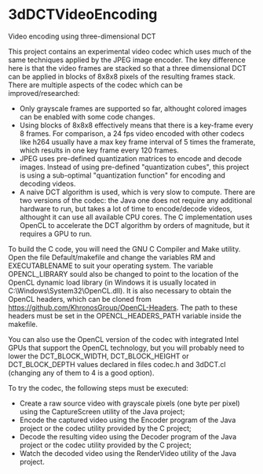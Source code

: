 # 3dDCTVideoEncoding
Video encoding using three-dimensional DCT

This project contains an experimental video codec which uses much of the same techniques applied by the JPEG image encoder.
The key difference here is that the video frames are stacked so that a three dimensional DCT can be applied in blocks of 8x8x8 pixels
of the resulting frames stack.
There are multiple aspects of the codec which can be improved/researched:

- Only grayscale frames are supported so far, althought colored images can be enabled with some code changes.
- Using blocks of 8x8x8 effectively means that there is a key-frame every 8 frames. For comparison, a 24 fps video encoded with other
codecs like h264 usually have a max key frame interval of 5 times the framerate, which results in one key frame every 120 frames.
- JPEG uses pre-defined quantization matrices to encode and decode images. Instead of using pre-defined "quantization cubes", this project
is using a sub-optimal "quantization function" for encoding and decoding videos.
- A naive DCT algorithm is used, which is very slow to compute. There are two versions of the codec: the Java one does not
require any additional hardware to run, but takes a lot of time to encode/decode videos, althought it can use all available CPU cores. The
C implementation uses OpenCL to accelerate the DCT algorithm by orders of magnitude, but it requires a GPU to run.

To build the C code, you will need the GNU C Compiler and Make utility. Open the file Default/makefile and change the variables RM and EXECUTABLENAME to suit your operating system. The variable OPENCL_LIBRARY sould also be changed to point to the location of the OpenCL dynamic load library (in Windows it is usually located in C:\Windows\System32\OpenCL.dll). It is also necessary to obtain the OpenCL headers, which can be cloned from https://github.com/KhronosGroup/OpenCL-Headers. The path to these headers must be set in the OPENCL_HEADERS_PATH variable inside the makefile.

You can also use the OpenCL version of the codec with integrated Intel GPUs that support the OpenCL technology, but you will probably need to lower the DCT_BLOCK_WIDTH, DCT_BLOCK_HEIGHT or DCT_BLOCK_DEPTH values declared in files codec.h and 3dDCT.cl (changing any of them to 4 is a good option).

To try the codec, the following steps must be executed:

- Create a raw source video with grayscale pixels (one byte per pixel) using the CaptureScreen utility of the Java project;
- Encode the captured video using the Encoder program of the Java project or the codec utility provided by the C project;
- Decode the resulting video using the Decoder program of the Java project or the codec utility provided by the C project;
- Watch the decoded video using the RenderVideo utility of the Java project.
